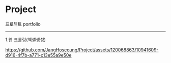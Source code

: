 # Project
프로젝트 portfolio
<hr>

1.웹 크롤링(엑셀생성)<br>






https://github.com/JangHoseoung/Project/assets/120068863/10941609-d916-4f7b-a771-c13e55a9e50e





